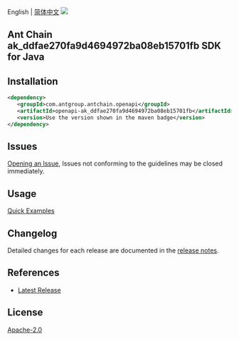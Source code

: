 English | [简体中文](README-CN.md)
![](https://aliyunsdk-pages.alicdn.com/icons/AlibabaCloud.svg)

## Ant Chain ak_ddfae270fa9d4694972ba08eb15701fb SDK for Java

## Installation

```xml
<dependency>
   <groupId>com.antgroup.antchain.openapi</groupId>
   <artifactId>openapi-ak_ddfae270fa9d4694972ba08eb15701fb</artifactId>
   <version>Use the version shown in the maven badge</version>
</dependency>
```

## Issues
[Opening an Issue](https://github.com/alipay/antchain-openapi-prod-sdk/issues/new), Issues not conforming to the guidelines may be closed immediately.

## Usage
[Quick Examples](https://github.com/alipay/antchain-openapi-prod-sdk/blob/master/docs/0-Examples-EN.md#quick-examples)

## Changelog
Detailed changes for each release are documented in the [release notes](./ChangeLog.txt).

## References
* [Latest Release](https://github.com/alipay/antchain-openapi-prod-sdk/)

## License
[Apache-2.0](http://www.apache.org/licenses/LICENSE-2.0)
